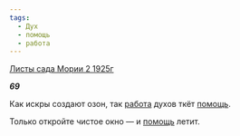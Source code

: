 ```yaml
---
tags:
  - Дух
  - помощь
  - работа
---
```

[Листы сада Мории 2 1925г](https://127.0.0.1:4002/agni/1925)

___69___

Как искры создают озон, так [работа](../../../tags/#работа) духов ткёт [помощь](../../../tags/#помощь).   

Только откройте чистое окно — и [помощь](../../../tags/#помощь) летит.   

